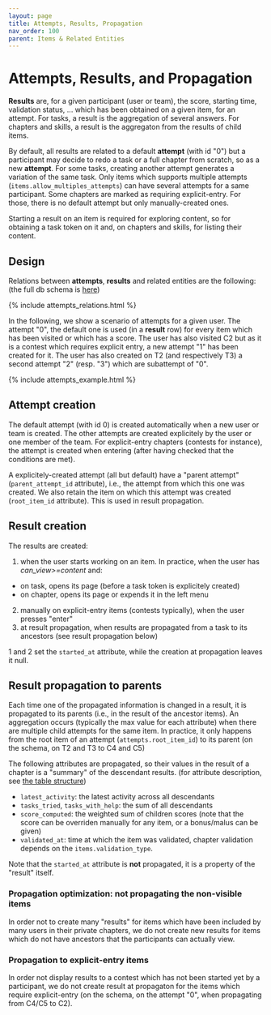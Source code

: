 ```yaml
---
layout: page
title: Attempts, Results, Propagation
nav_order: 100
parent: Items & Related Entities
---
```


# Attempts, Results, and Propagation

**Results** are, for a given participant (user or team), the score, starting time, validation status, ... which has been obtained on a given item, for an attempt. For tasks, a result is the aggregation of several answers. For chapters and skills, a result is the aggregaton from the results of child items.

By default, all results are related to a default **attempt** (with id "0") but a participant may decide to redo a task or a full chapter from scratch, so as a new **attempt**. For some tasks, creating another attempt generates a variation of the same task. Only items which supports multiple attempts (`items.allow_multiples_attempts`) can have several attempts for a same participant. Some chapters are marked as requiring explicit-entry. For those, there is no default attempt but only manually-created ones.

Starting a result on an item is required for exploring content, so for obtaining a task token on it and, on chapters and skills, for listing their content.

## Design

Relations between **attempts**, **results** and related entities are the following: (the full db schema is [here](https://franceioi-algorea.s3.eu-west-3.amazonaws.com/dbdoc/tables/attempts.html))
<div style="max-width:80%;">{% include attempts_relations.html %}</div>

In the following, we show a scenario of attempts for a given user. The attempt "0", the default one is used (in a **result** row) for every item which has been visited or which has a score. The user has also visited C2 but as it is a contest which requires explicit entry, a new attempt "1" has been created for it. The user has also created on T2 (and respectively T3) a second attempt "2" (resp. "3") which are subattempt of "0".

<div style="max-width:70%;">{% include attempts_example.html %}</div>

## Attempt creation

The default attempt (with id 0) is created automatically when a new user or team is created. The other attempts are created explicitely by the user or one member of the team. For explicit-entry chapters (contests for instance), the attempt is created when entering (after having checked that the conditions are met).

A explicitely-created attempt (all but default) have a "parent attempt" (`parent_attempt_id` attribute), i.e., the attempt from which this one was created. We also retain the item on which this attempt was created (`root_item_id` attribute). This is used in result propagation.

## Result creation

The results are created:
1. when the user starts working on an item. In practice, when the user has *can_view>=content* and:
  - on task, opens its page (before a task token is explicitely created)
  - on chapter, opens its page or expends it in the left menu
2. manually on explicit-entry items (contests typically), when the user presses "enter"
3. at result propagation, when results are propagated from a task to its ancestors (see result propagation below)

1 and 2 set the `started_at` attribute, while the creation at propagation leaves it null.

## Result propagation to parents

Each time one of the propagated information is changed in a result, it is propagated to its parents (i.e., in the result of the ancestor items). An aggregation occurs (typically the max value for each attribute) when there are multiple child attempts for the same item. In practice, it only happens from the root item of an attempt (`attempts.root_item_id`) to its parent (on the schema, on T2 and T3 to C4 and C5)

The following attributes are propagated, so their values in the result of a chapter is a "summary" of the descendant results. (for attribute description, see [the table structure](https://franceioi-algorea.s3.eu-west-3.amazonaws.com/dbdoc/tables/attempts.html))
* `latest_activity`: the latest activity across all descendants
* `tasks_tried`, `tasks_with_help`: the sum of all descendants
* `score_computed`: the weighted sum of children scores (note that the score can be overriden manually for any item, or a bonus/malus can be given)
* `validated_at`: time at which the item was validated, chapter validation depends on the `items.validation_type`.

Note that the `started_at` attribute is **not** propagated, it is a property of the "result" itself.

### Propagation optimization: not propagating the non-visible items

In order not to create many "results" for items which have been included by many users in their private chapters, we do not create new results for items which do not have ancestors that the participants can actually view.

### Propagation to explicit-entry items

In order not display results to a contest which has not been started yet by a participant, we do not create result at propagaton for the items which require explicit-entry (on the schema, on the attempt "0", when propagating from C4/C5 to C2).
